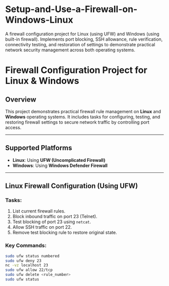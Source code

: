 # Setup-and-Use-a-Firewall-on-Windows-Linux
A firewall configuration project for Linux (using UFW) and Windows (using built-in firewall). Implements port blocking, SSH allowance, rule verification, connectivity testing, and restoration of settings to demonstrate practical network security management across both operating systems.
# Firewall Configuration Project for Linux & Windows

## Overview

This project demonstrates practical firewall rule management on **Linux** and **Windows** operating systems. It includes tasks for configuring, testing, and restoring firewall settings to secure network traffic by controlling port access.

---

## Supported Platforms

- **Linux**: Using **UFW (Uncomplicated Firewall)**
- **Windows**: Using **Windows Defender Firewall**

---

## Linux Firewall Configuration (Using UFW)

### Tasks:

1. List current firewall rules.
2. Block inbound traffic on port 23 (Telnet).
3. Test blocking of port 23 using `netcat`.
4. Allow SSH traffic on port 22.
5. Remove test blocking rule to restore original state.

### Key Commands:

```bash
sudo ufw status numbered
sudo ufw deny 23
nc -vz localhost 23
sudo ufw allow 22/tcp
sudo ufw delete <rule_number>
sudo ufw status
